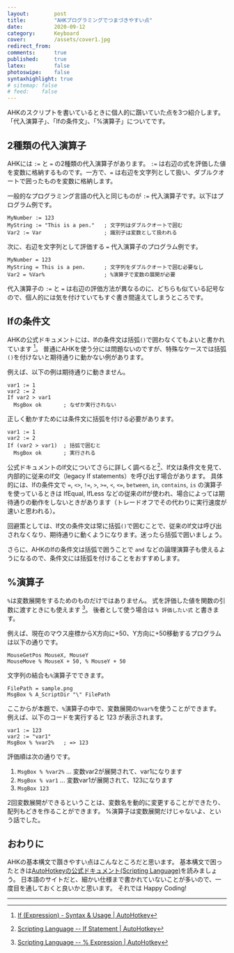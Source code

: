 ```yaml
---
layout:        post
title:         "AHKプログラミングでつまづきやすい点"
date:          2020-09-12
category:      Keyboard
cover:         /assets/cover1.jpg
redirect_from:
comments:      true
published:     true
latex:         false
photoswipe:    false
syntaxhighlight: true
# sitemap: false
# feed:    false
---
```


AHKのスクリプトを書いているときに個人的に躓いていた点を3つ紹介します。
「代入演算子」、「Ifの条件文」、「%演算子」についてです。

## 2種類の代入演算子

AHKには `:=` と `=` の2種類の代入演算子があります。
`:=` は右辺の式を評価した値を変数に格納するものです。一方で、`=` は右辺を文字列として扱い、ダブルクオートで囲ったものを変数に格納します。

一般的なプログラミング言語の代入と同じものが `:=` 代入演算子です。以下はプログラム例です。

```ahk
MyNumber := 123
MyString := "This is a pen."   ; 文字列はダブルクオートで囲む
Var2 := Var                    ; 識別子は変数として扱われる
```

次に、右辺を文字列として評価する `=` 代入演算子のプログラム例です。

```ahk
MyNumber = 123
MyString = This is a pen.      ; 文字列をダブルクオートで囲む必要なし
Var2 = %Var%                   ; %演算子で変数の展開が必要
```

代入演算子の `:=` と `=` は右辺の評価方法が異なるのに、どちらも似ている記号なので、個人的には気を付けていてもすぐ書き間違えてしまうところです。


## Ifの条件文

AHKの公式ドキュメントには、Ifの条件文は括弧`()`で囲わなくてもよいと書かれています [^ahk-if]。
普通にAHKを使う分には問題ないのですが、特殊なケースでは括弧`()`を付けないと期待通りに動かない例があります。

例えば、以下の例は期待通りに動きません。

```ahk
var1 := 1
var2 := 2
If var2 > var1
  MsgBox ok       ; なぜか実行されない
```

正しく動かすためには条件文に括弧を付ける必要があります。

```ahk
var1 := 1
var2 := 2
If (var2 > var1)  ; 括弧で囲むと
  MsgBox ok       ; 実行される
```

公式ドキュメントのIf文についてさらに詳しく調べると[^ahk-if2]、If文は条件文を見て、内部的に従来のIf文（legacy If statements）を呼び出す場合があります。
具体的には、Ifの条件文で `=`, `<>`, `!=`, `>`, `>=`, `<`, `<=`, `between`, `in`, `contains`, `is` の演算子を使っているときは IfEqual, IfLess などの従来のIfが使われ、場合によっては期待通りの動作をしないときがあります（トレードオフでその代わりに実行速度が速いと思われる）。

回避策としては、If文の条件文は常に括弧`()`で囲むことで、従来のIf文は呼び出されなくなり、期待通りに動くようになります。迷ったら括弧で囲いましょう。

さらに、AHKのIfの条件文は括弧で囲うことで `and` などの論理演算子も使えるようになるので、条件文には括弧を付けることをおすすめします。


## %演算子

`%`は変数展開をするためのものだけではありません。
式を評価した値を関数の引数に渡すときにも使えます [^ahk-percent]。
後者として使う場合は `% 評価したい式` と書きます。

例えば、現在のマウス座標からX方向に+50、Y方向に+50移動するプログラムは以下の通りです。

```ahk
MouseGetPos MouseX, MouseY
MouseMove % MouseX + 50, % MouseY + 50
```

文字列の結合も`%`演算子でできます。

```ahk
FilePath = sample.png
MsgBox % A_ScriptDir "\" FilePath
```

ここからが本題で、`%`演算子の中で、変数展開の`%var%`を使うことができます。
例えば、以下のコードを実行すると 123 が表示されます。

```ahk
var1 := 123
var2 := "var1"
MsgBox % %var2%   ; => 123
```

評価順は次の通りです。

1. `MsgBox % %var2%` ... 変数var2が展開されて、var1になります
2. `MsgBox % var1` ... 変数var1が展開されて、123になります
3. `MsgBox 123`

2回変数展開ができるということは、変数名を動的に変更することができたり、配列もどきを作ることができます。
%演算子は変数展開だけじゃないよ、という話でした。


## おわりに

AHKの基本構文で躓きやすい点はこんなところだと思います。
基本構文で困ったときは[AutoHotkeyの公式ドキュメント(Scripting Language)](https://www.autohotkey.com/docs/Language.htm)を読みましょう。
日本語のサイトだと、細かい仕様まで書かれていないことが多いので、一度目を通しておくと良いかと思います。
それでは Happy Coding!



---

[^ahk-if]: [If (Expression) - Syntax & Usage \| AutoHotkey](https://www.autohotkey.com/docs/commands/IfExpression.htm)
[^ahk-if2]: [Scripting Language -- If Statement \| AutoHotkey](https://www.autohotkey.com/docs/Language.htm#if-statement)
[^ahk-percent]: [Scripting Language -- % Expression \| AutoHotkey](https://www.autohotkey.com/docs/Language.htm#-expression)
